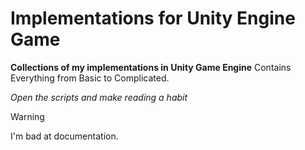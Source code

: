 # Implementations for Unity Engine Game
**Collections of my implementations in Unity Game Engine**
Contains Everything from Basic to Complicated.


_Open the scripts and make reading a habit_

>[!WARNING]
>I'm bad at documentation.
